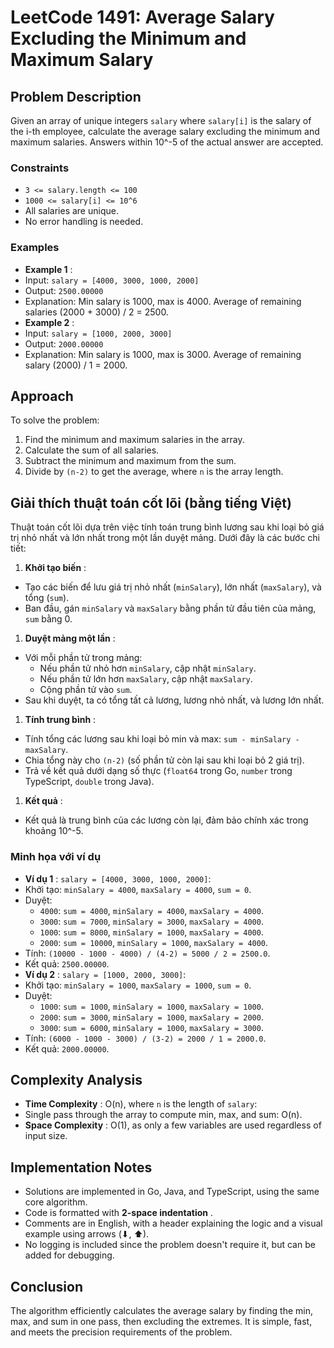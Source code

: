 # LeetCode 1491: Average Salary Excluding the Minimum and Maximum Salary

## Problem Description

Given an array of unique integers `salary` where `salary[i]` is the salary of the i-th employee, calculate the average salary excluding the minimum and maximum salaries. Answers within 10^-5 of the actual answer are accepted.

### Constraints

- `3 <= salary.length <= 100`
- `1000 <= salary[i] <= 10^6`
- All salaries are unique.
- No error handling is needed.

### Examples

- **Example 1** :
- Input: `salary = [4000, 3000, 1000, 2000]`
- Output: `2500.00000`
- Explanation: Min salary is 1000, max is 4000. Average of remaining salaries (2000 + 3000) / 2 = 2500.
- **Example 2** :
- Input: `salary = [1000, 2000, 3000]`
- Output: `2000.00000`
- Explanation: Min salary is 1000, max is 3000. Average of remaining salary (2000) / 1 = 2000.

## Approach

To solve the problem:

1. Find the minimum and maximum salaries in the array.
2. Calculate the sum of all salaries.
3. Subtract the minimum and maximum from the sum.
4. Divide by `(n-2)` to get the average, where `n` is the array length.

## Giải thích thuật toán cốt lõi (bằng tiếng Việt)

Thuật toán cốt lõi dựa trên việc tính toán trung bình lương sau khi loại bỏ giá trị nhỏ nhất và lớn nhất trong một lần duyệt mảng. Dưới đây là các bước chi tiết:

1. **Khởi tạo biến** :

- Tạo các biến để lưu giá trị nhỏ nhất (`minSalary`), lớn nhất (`maxSalary`), và tổng (`sum`).
- Ban đầu, gán `minSalary` và `maxSalary` bằng phần tử đầu tiên của mảng, `sum` bằng 0.

1. **Duyệt mảng một lần** :

- Với mỗi phần tử trong mảng:
  - Nếu phần tử nhỏ hơn `minSalary`, cập nhật `minSalary`.
  - Nếu phần tử lớn hơn `maxSalary`, cập nhật `maxSalary`.
  - Cộng phần tử vào `sum`.
- Sau khi duyệt, ta có tổng tất cả lương, lương nhỏ nhất, và lương lớn nhất.

1. **Tính trung bình** :

- Tính tổng các lương sau khi loại bỏ min và max: `sum - minSalary - maxSalary`.
- Chia tổng này cho `(n-2)` (số phần tử còn lại sau khi loại bỏ 2 giá trị).
- Trả về kết quả dưới dạng số thực (`float64` trong Go, `number` trong TypeScript, `double` trong Java).

1. **Kết quả** :

- Kết quả là trung bình của các lương còn lại, đảm bảo chính xác trong khoảng 10^-5.

### Minh họa với ví dụ

- **Ví dụ 1** : `salary = [4000, 3000, 1000, 2000]`:
- Khởi tạo: `minSalary = 4000`, `maxSalary = 4000`, `sum = 0`.
- Duyệt:
  - `4000`: `sum = 4000`, `minSalary = 4000`, `maxSalary = 4000`.
  - `3000`: `sum = 7000`, `minSalary = 3000`, `maxSalary = 4000`.
  - `1000`: `sum = 8000`, `minSalary = 1000`, `maxSalary = 4000`.
  - `2000`: `sum = 10000`, `minSalary = 1000`, `maxSalary = 4000`.
- Tính: `(10000 - 1000 - 4000) / (4-2) = 5000 / 2 = 2500.0`.
- Kết quả: `2500.00000`.
- **Ví dụ 2** : `salary = [1000, 2000, 3000]`:
- Khởi tạo: `minSalary = 1000`, `maxSalary = 1000`, `sum = 0`.
- Duyệt:
  - `1000`: `sum = 1000`, `minSalary = 1000`, `maxSalary = 1000`.
  - `2000`: `sum = 3000`, `minSalary = 1000`, `maxSalary = 2000`.
  - `3000`: `sum = 6000`, `minSalary = 1000`, `maxSalary = 3000`.
- Tính: `(6000 - 1000 - 3000) / (3-2) = 2000 / 1 = 2000.0`.
- Kết quả: `2000.00000`.

## Complexity Analysis

- **Time Complexity** : O(n), where `n` is the length of `salary`:
- Single pass through the array to compute min, max, and sum: O(n).
- **Space Complexity** : O(1), as only a few variables are used regardless of input size.

## Implementation Notes

- Solutions are implemented in Go, Java, and TypeScript, using the same core algorithm.
- Code is formatted with **2-space indentation** .
- Comments are in English, with a header explaining the logic and a visual example using arrows (⬇, ⬆).
- No logging is included since the problem doesn't require it, but can be added for debugging.

## Conclusion

The algorithm efficiently calculates the average salary by finding the min, max, and sum in one pass, then excluding the extremes. It is simple, fast, and meets the precision requirements of the problem.
